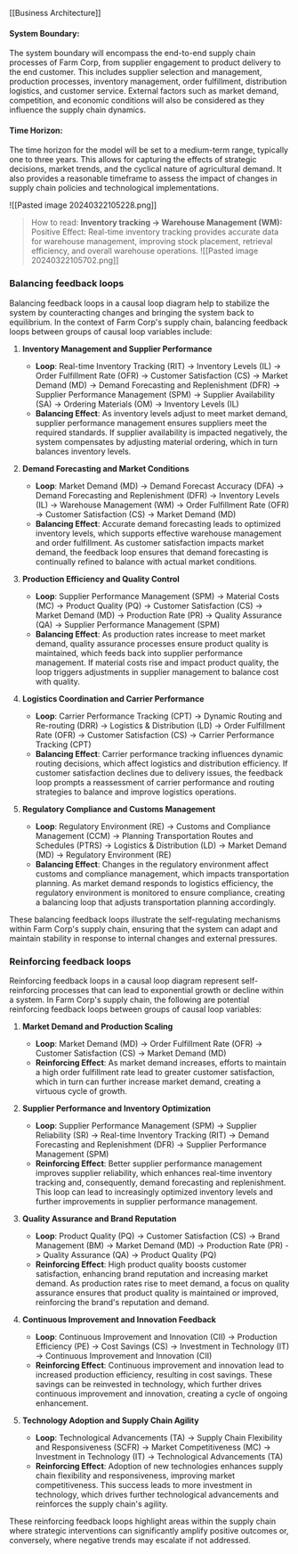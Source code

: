 [[Business Architecture]]
#### System Boundary:
The system boundary will encompass the end-to-end supply chain processes of Farm Corp, from supplier engagement to product delivery to the end customer. This includes supplier selection and management, production processes, inventory management, order fulfillment, distribution logistics, and customer service. External factors such as market demand, competition, and economic conditions will also be considered as they influence the supply chain dynamics.

#### Time Horizon:
The time horizon for the model will be set to a medium-term range, typically one to three years. This allows for capturing the effects of strategic decisions, market trends, and the cyclical nature of agricultural demand. It also provides a reasonable timeframe to assess the impact of changes in supply chain policies and technological implementations.

![[Pasted image 20240322105228.png]]

> How to read:
> **Inventory tracking -> Warehouse Management (WM):** Positive Effect: Real-time inventory tracking provides accurate data for warehouse management, improving stock placement, retrieval efficiency, and overall warehouse operations.
> ![[Pasted image 20240322105702.png]]
### Balancing feedback loops

Balancing feedback loops in a causal loop diagram help to stabilize the system by counteracting changes and bringing the system back to equilibrium. In the context of Farm Corp's supply chain,  balancing feedback loops between groups of causal loop variables include:

1. **Inventory Management and Supplier Performance**
    
    - **Loop**: Real-time Inventory Tracking (RIT) -> Inventory Levels (IL) -> Order Fulfillment Rate (OFR) -> Customer Satisfaction (CS) -> Market Demand (MD) -> Demand Forecasting and Replenishment (DFR) -> Supplier Performance Management (SPM) -> Supplier Availability (SA) -> Ordering Materials (OM) -> Inventory Levels (IL)
    - **Balancing Effect**: As inventory levels adjust to meet market demand, supplier performance management ensures suppliers meet the required standards. If supplier availability is impacted negatively, the system compensates by adjusting material ordering, which in turn balances inventory levels.
2. **Demand Forecasting and Market Conditions**
    
    - **Loop**: Market Demand (MD) -> Demand Forecast Accuracy (DFA) -> Demand Forecasting and Replenishment (DFR) -> Inventory Levels (IL) -> Warehouse Management (WM) -> Order Fulfillment Rate (OFR) -> Customer Satisfaction (CS) -> Market Demand (MD)
    - **Balancing Effect**: Accurate demand forecasting leads to optimized inventory levels, which supports effective warehouse management and order fulfillment. As customer satisfaction impacts market demand, the feedback loop ensures that demand forecasting is continually refined to balance with actual market conditions.
3. **Production Efficiency and Quality Control**
    
    - **Loop**: Supplier Performance Management (SPM) -> Material Costs (MC) -> Product Quality (PQ) -> Customer Satisfaction (CS) -> Market Demand (MD) -> Production Rate (PR) -> Quality Assurance (QA) -> Supplier Performance Management (SPM)
    - **Balancing Effect**: As production rates increase to meet market demand, quality assurance processes ensure product quality is maintained, which feeds back into supplier performance management. If material costs rise and impact product quality, the loop triggers adjustments in supplier management to balance cost with quality.
4. **Logistics Coordination and Carrier Performance**
    
    - **Loop**: Carrier Performance Tracking (CPT) -> Dynamic Routing and Re-routing (DRR) -> Logistics & Distribution (LD) -> Order Fulfillment Rate (OFR) -> Customer Satisfaction (CS) -> Carrier Performance Tracking (CPT)
    - **Balancing Effect**: Carrier performance tracking influences dynamic routing decisions, which affect logistics and distribution efficiency. If customer satisfaction declines due to delivery issues, the feedback loop prompts a reassessment of carrier performance and routing strategies to balance and improve logistics operations.
5. **Regulatory Compliance and Customs Management**
    
    - **Loop**: Regulatory Environment (RE) -> Customs and Compliance Management (CCM) -> Planning Transportation Routes and Schedules (PTRS) -> Logistics & Distribution (LD) -> Market Demand (MD) -> Regulatory Environment (RE)
    - **Balancing Effect**: Changes in the regulatory environment affect customs and compliance management, which impacts transportation planning. As market demand responds to logistics efficiency, the regulatory environment is monitored to ensure compliance, creating a balancing loop that adjusts transportation planning accordingly.

These balancing feedback loops illustrate the self-regulating mechanisms within Farm Corp's supply chain, ensuring that the system can adapt and maintain stability in response to internal changes and external pressures.

### Reinforcing feedback loops

Reinforcing feedback loops in a causal loop diagram represent self-reinforcing processes that can lead to exponential growth or decline within a system. In Farm Corp's supply chain, the following are potential reinforcing feedback loops between groups of causal loop variables:

1. **Market Demand and Production Scaling**
    
    - **Loop**: Market Demand (MD) -> Order Fulfillment Rate (OFR) -> Customer Satisfaction (CS) -> Market Demand (MD)
    - **Reinforcing Effect**: As market demand increases, efforts to maintain a high order fulfillment rate lead to greater customer satisfaction, which in turn can further increase market demand, creating a virtuous cycle of growth.
2. **Supplier Performance and Inventory Optimization**
    
    - **Loop**: Supplier Performance Management (SPM) -> Supplier Reliability (SR) -> Real-time Inventory Tracking (RIT) -> Demand Forecasting and Replenishment (DFR) -> Supplier Performance Management (SPM)
    - **Reinforcing Effect**: Better supplier performance management improves supplier reliability, which enhances real-time inventory tracking and, consequently, demand forecasting and replenishment. This loop can lead to increasingly optimized inventory levels and further improvements in supplier performance management.
3. **Quality Assurance and Brand Reputation**
    
    - **Loop**: Product Quality (PQ) -> Customer Satisfaction (CS) -> Brand Management (BM) -> Market Demand (MD) -> Production Rate (PR) -> Quality Assurance (QA) -> Product Quality (PQ)
    - **Reinforcing Effect**: High product quality boosts customer satisfaction, enhancing brand reputation and increasing market demand. As production rates rise to meet demand, a focus on quality assurance ensures that product quality is maintained or improved, reinforcing the brand's reputation and demand.
4. **Continuous Improvement and Innovation Feedback**
    
    - **Loop**: Continuous Improvement and Innovation (CII) -> Production Efficiency (PE) -> Cost Savings (CS) -> Investment in Technology (IT) -> Continuous Improvement and Innovation (CII)
    - **Reinforcing Effect**: Continuous improvement and innovation lead to increased production efficiency, resulting in cost savings. These savings can be reinvested in technology, which further drives continuous improvement and innovation, creating a cycle of ongoing enhancement.
5. **Technology Adoption and Supply Chain Agility**
    
    - **Loop**: Technological Advancements (TA) -> Supply Chain Flexibility and Responsiveness (SCFR) -> Market Competitiveness (MC) -> Investment in Technology (IT) -> Technological Advancements (TA)
    - **Reinforcing Effect**: Adoption of new technologies enhances supply chain flexibility and responsiveness, improving market competitiveness. This success leads to more investment in technology, which drives further technological advancements and reinforces the supply chain's agility.

These reinforcing feedback loops highlight areas within the supply chain where strategic interventions can significantly amplify positive outcomes or, conversely, where negative trends may escalate if not addressed.